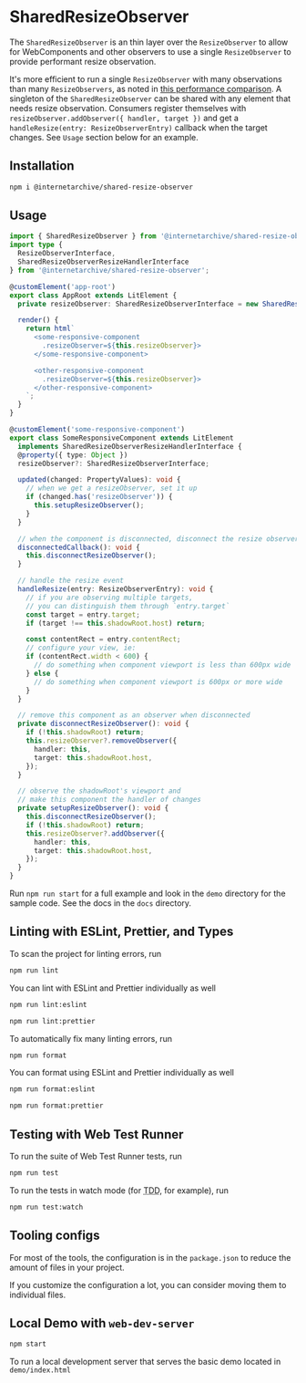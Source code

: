 # SharedResizeObserver

The `SharedResizeObserver` is an thin layer over the `ResizeObserver` to allow for WebComponents and other observers to use a single `ResizeObserver` to provide performant resize observation.

It's more efficient to run a single `ResizeObserver` with many observations than many `ResizeObservers`, as noted in [this performance comparison](https://groups.google.com/a/chromium.org/g/blink-dev/c/z6ienONUb5A/m/F5-VcUZtBAAJ). A singleton of the `SharedResizeObserver` can be shared with any element that needs resize observation. Consumers register themselves with `resizeObserver.addObserver({ handler, target })` and get a `handleResize(entry: ResizeObserverEntry)` callback when the target changes. See `Usage` section below for an example.

## Installation
```bash
npm i @internetarchive/shared-resize-observer
```

## Usage
```ts
import { SharedResizeObserver } from '@internetarchive/shared-resize-observer';
import type {
  ResizeObserverInterface,
  SharedResizeObserverResizeHandlerInterface
} from '@internetarchive/shared-resize-observer';

@customElement('app-root')
export class AppRoot extends LitElement {
  private resizeObserver: SharedResizeObserverInterface = new SharedResizeObserver();

  render() {
    return html`
      <some-responsive-component
        .resizeObserver=${this.resizeObserver}>
      </some-responsive-component>

      <other-responsive-component
        .resizeObserver=${this.resizeObserver}>
      </other-responsive-component>
    `;
  }
}

@customElement('some-responsive-component')
export class SomeResponsiveComponent extends LitElement
  implements SharedResizeObserverResizeHandlerInterface {
  @property({ type: Object })
  resizeObserver?: SharedResizeObserverInterface;

  updated(changed: PropertyValues): void {
    // when we get a resizeObserver, set it up
    if (changed.has('resizeObserver')) {
      this.setupResizeObserver();
    }
  }

  // when the component is disconnected, disconnect the resize observer
  disconnectedCallback(): void {
    this.disconnectResizeObserver();
  }

  // handle the resize event
  handleResize(entry: ResizeObserverEntry): void {
    // if you are observing multiple targets,
    // you can distinguish them through `entry.target`
    const target = entry.target;
    if (target !== this.shadowRoot.host) return;

    const contentRect = entry.contentRect;
    // configure your view, ie:
    if (contentRect.width < 600) {
      // do something when component viewport is less than 600px wide
    } else {
      // do something when component viewport is 600px or more wide
    }
  }

  // remove this component as an observer when disconnected
  private disconnectResizeObserver(): void {
    if (!this.shadowRoot) return;
    this.resizeObserver?.removeObserver({
      handler: this,
      target: this.shadowRoot.host,
    });
  }

  // observe the shadowRoot's viewport and
  // make this component the handler of changes
  private setupResizeObserver(): void {
    this.disconnectResizeObserver();
    if (!this.shadowRoot) return;
    this.resizeObserver?.addObserver({
      handler: this,
      target: this.shadowRoot.host,
    });
  }
}
```

Run `npm run start` for a full example and look in the `demo` directory for the sample code. See the docs in the `docs` directory.

## Linting with ESLint, Prettier, and Types
To scan the project for linting errors, run
```bash
npm run lint
```

You can lint with ESLint and Prettier individually as well
```bash
npm run lint:eslint
```
```bash
npm run lint:prettier
```

To automatically fix many linting errors, run
```bash
npm run format
```

You can format using ESLint and Prettier individually as well
```bash
npm run format:eslint
```
```bash
npm run format:prettier
```

## Testing with Web Test Runner
To run the suite of Web Test Runner tests, run
```bash
npm run test
```

To run the tests in watch mode (for <abbr title="test driven development">TDD</abbr>, for example), run

```bash
npm run test:watch
```


## Tooling configs

For most of the tools, the configuration is in the `package.json` to reduce the amount of files in your project.

If you customize the configuration a lot, you can consider moving them to individual files.

## Local Demo with `web-dev-server`
```bash
npm start
```
To run a local development server that serves the basic demo located in `demo/index.html`
